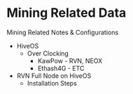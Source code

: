 # Mining Related Data
Mining Related Notes &amp; Configurations
- HiveOS
    - Over Clocking
        - KawPow - RVN, NEOX
        - Ethash4G - ETC
- RVN Full Node on HiveOS
    - Installation Steps
